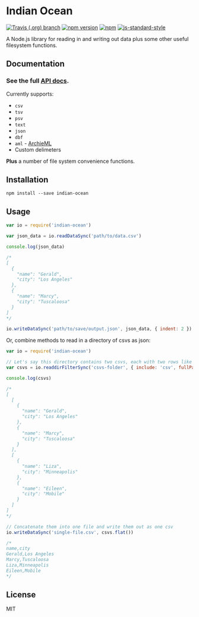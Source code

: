 Indian Ocean
============

[![Travis (.org) branch](https://img.shields.io/travis/mhkeller/indian-ocean/master.svg?style=flat-square)](https://travis-ci.org/mhkeller/indian-ocean) [![npm version](https://img.shields.io/npm/v/indian-ocean.svg?style=flat-square)](https://npmjs.org/package/indian-ocean) [![npm](https://img.shields.io/npm/dm/indian-ocean.svg?style=flat-square)](https://www.npmjs.com/package/indian-ocean)
[![js-standard-style](https://img.shields.io/badge/code%20style-standard-brightgreen.svg?style=flat-square)](https://github.com/feross/standard)

A Node.js library for reading in and writing out data plus some other useful filesystem functions.

Documentation
-------------

### See the full [API docs](http://mhkeller.github.io/indian-ocean/docs/).

Currently supports:

* `csv`
* `tsv`
* `psv`
* `text`
* `json`
* `dbf`
* `aml` - [ArchieML](http://archieml.org/)
* Custom delimeters

**Plus** a number of file system convenience functions.

Installation
------------

````
npm install --save indian-ocean
````

Usage
-----

```js
var io = require('indian-ocean')

var json_data = io.readDataSync('path/to/data.csv')

console.log(json_data)

/*
[
  {
    "name": "Gerald",
    "city": "Los Angeles"
  },
  {
    "name": "Marcy",
    "city": "Tuscaloosa"
  }
]
*/

io.writeDataSync('path/to/save/output.json', json_data, { indent: 2 })
```

Or, combine methods to read in a directory of csvs as json:

```js
var io = require('indian-ocean')

// Let's say this directory contains two csvs, each with two rows like the above example
var csvs = io.readdirFilterSync('csvs-folder', { include: 'csv', fullPath: true }).map(io.readDataSync)

console.log(csvs)

/*
[
  [
    {
      "name": "Gerald",
      "city": "Los Angeles"
    },
    {
      "name": "Marcy",
      "city": "Tuscaloosa"
    }
  ],
  [
    {
      "name": "Liza",
      "city": "Minneapolis"
    },
    {
      "name": "Eileen",
      "city": "Mobile"
    }
  ]
]
*/

// Concatenate them into one file and write them out as one csv
io.writeDataSync('single-file.csv', csvs.flat())

/*
name,city
Gerald,Los Angeles
Marcy,Tuscaloosa
Liza,Minneapolis
Eileen,Mobile
*/
```

License
-------

MIT
